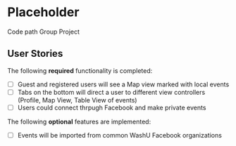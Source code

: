 # Placeholder
Code path Group Project


## User Stories

The following **required** functionality is completed:

- [ ] Guest and registered users will see a Map view marked with local events
- [ ] Tabs on the bottom will direct a user to different view controllers (Profile, Map View, Table View of events)
- [ ] Users could connect thrpugh Facebook and make private events

The following **optional** features are implemented:

- [ ] Events will be imported from common WashU Facebook organizations
